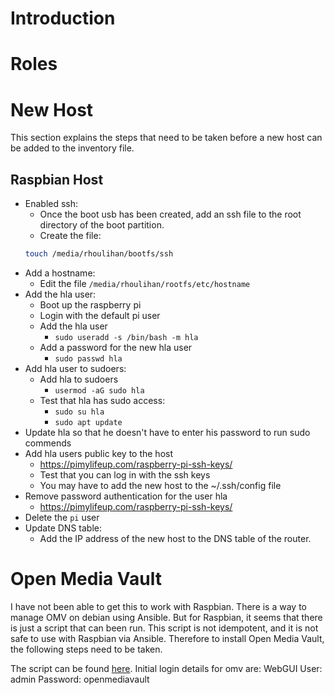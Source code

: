 # Introduction

# Roles

# New Host
This section explains the steps that need to be taken before a new host can be added to the
inventory file.

## Raspbian Host
* Enabled ssh:
    * Once the boot usb has been created, add an ssh file to the root directory of the boot partition.
    * Create the file:
    ```bash
    touch /media/rhoulihan/bootfs/ssh
    ```
* Add a hostname:
    * Edit the file `/media/rhoulihan/rootfs/etc/hostname`
* Add the hla user:
    * Boot up the raspberry pi
    * Login with the default pi user
    * Add the hla user
        * `sudo useradd -s /bin/bash -m hla`
    * Add a password for the new hla user
        * `sudo passwd hla`
* Add hla user to sudoers:
    * Add hla to sudoers
        * `usermod -aG sudo hla`
    * Test that hla has sudo access:
        * `sudo su hla`
        * `sudo apt update`
* Update hla so that he doesn't have to enter his password to run sudo commends
* Add hla users public key to the host
    * https://pimylifeup.com/raspberry-pi-ssh-keys/
    * Test that you can log in with the ssh keys
    * You may have to add the new host to the ~/.ssh/config file
* Remove password authentication for the user hla
    * https://pimylifeup.com/raspberry-pi-ssh-keys/
* Delete the `pi` user
* Update DNS table:
    * Add the IP address of the new host to the DNS table of the router.

# Open Media Vault
I have not been able to get this to work with Raspbian. There is a way to manage OMV on
debian using Ansible. But for Raspbian, it seems that there is just a script that can been
run. This script is not idempotent, and it is not safe to use with Raspbian via Ansible.
Therefore to install Open Media Vault, the following steps need to be taken.

The script can be found [here](https://github.com/OpenMediaVault-Plugin-Developers/installScript).
Initial login details for omv are:
WebGUI
User: admin
Password: openmediavault

